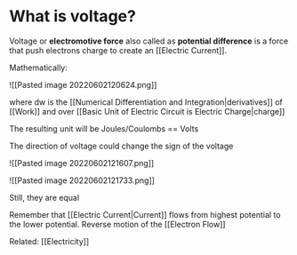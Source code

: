 # What is voltage?

Voltage or **electromotive force** also called as **potential difference** is a force that push electrons charge to create an [[Electric Current]]. 

Mathematically: 

![[Pasted image 20220602120624.png]]

where dw is the [[Numerical Differentiation and Integration|derivatives]] of [[Work]] and over [[Basic Unit of Electric Circuit is Electric Charge|charge]]

The resulting unit will be Joules/Coulombs == Volts

The direction of voltage could change the sign of the voltage

![[Pasted image 20220602121607.png]]

![[Pasted image 20220602121733.png]]


Still, they are equal

Remember that [[Electric Current|Current]] flows from highest potential to the lower potential. Reverse motion of the [[Electron Flow]]

Related: [[Electricity]]


